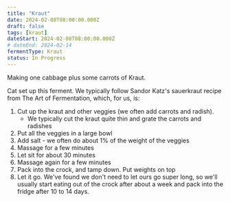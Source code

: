 ```yaml
---
title: "Kraut"
date: 2024-02-08T08:00:00.000Z
draft: false
tags: [kraut]
dateStart: 2024-02-08T08:00:00.000Z
# dateEnd: 2024-02-14
fermentType: Kraut
status: In Progress
---
```


Making one cabbage plus some carrots of Kraut.

Cat set up this ferment. We typically follow Sandor Katz's sauerkraut recipe from The Art of Fermentation, which, for us, is:

1. Cut up the kraut and other veggies (we often add carrots and radish).
   - We typically cut the kraut quite thin and grate the carrots and radishes
2. Put all the veggies in a large bowl
3. Add salt - we often do about 1% of the weight of the veggies
4. Massage for a few minutes
5. Let sit for about 30 minutes
6. Massage again for a few minutes
7. Pack into the crock, and tamp down. Put weights on top
8. Let it go. We've found we don't need to let ours go super long, so we'll usually start eating out of the crock after about a week and pack into the fridge after 10 to 14 days.
